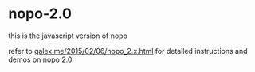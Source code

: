 # nopo-2.0
this is the javascript version of nopo

refer to [galex.me/2015/02/06/nopo_2.x.html](https://galex.me/2015/02/06/nopo_2.x) for detailed instructions and demos on nopo 2.0
